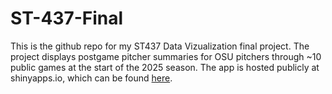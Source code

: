 # ST-437-Final

This is the github repo for my ST437 Data Vizualization final project.
The project displays postgame pitcher summaries for OSU pitchers through ~10 public games at the start of the 2025 season.
The app is hosted publicly at shinyapps.io, which can be found [here](https://olavmoeller.shinyapps.io/ST437_Final/).